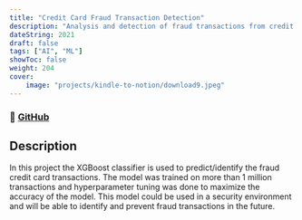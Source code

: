 ```yaml
---
title: "Credit Card Fraud Transaction Detection"
description: "Analysis and detection of fraud transactions from credit cards using machine learning predictive modelling"
dateString: 2021
draft: false
tags: ["AI", "ML"]
showToc: false
weight: 204
cover:
    image: "projects/kindle-to-notion/download9.jpeg"
--- 
```

### 🔗 [GitHub](https://github.com/yashcoder007/Fraud-Transaction_Detection-using-machine-learning.git)

## Description

In this project the XGBoost classifier is used to predict/identify the fraud credit card transactions. The model was trained on more than 1 million transactions and hyperparameter tuning was done to maximize the accuracy of the model. This model could be used in a security environment and will be able to identify and prevent fraud transactions in the future.
